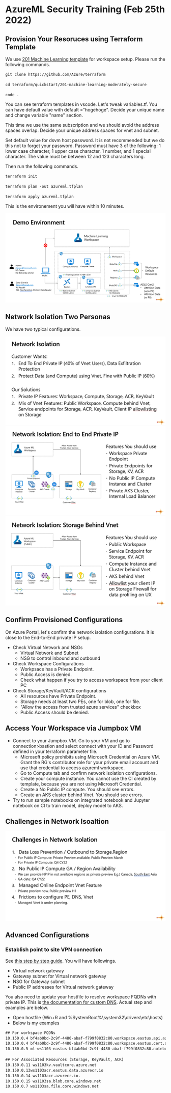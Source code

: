 # AzureML Security Training (Feb 25th 2022)

## Provision Your Resoruces using Terraform Template

We use [201 Machine Learning template](https://github.com/Azure/terraform) for workspace setup. Please run the following commands.

```
git clone https://github.com/Azure/terraform

cd terraform/quickstart/201-machine-learning-moderately-secure

code .
```
You can see terraform templates in vscode. Let's tweak variables.tf. You can have default value with default ="hogehoge". Decide your unique name and change variable "name" section.

This time we use the same subscription and we should avoid the address spaces overlap. Decide your unique address spaces for vnet and subnet.

Set default value for dsvm host password. It is not recommended but we do this not to forget your password. Password must have 3 of the following: 1 lower case character, 1 upper case character, 1 number, and 1 special character. The value must be between 12 and 123 characters long.

Then run the following commands.

```
terraform init

terraform plan -out azureml.tfplan

terraform apply azureml.tfplan
```
This is the environement you will have within 10 minutes.

![](/Pic/1DemoArchtecture.png)

## Network Isolation Two Personas

We have two typical configurations.

![](/Pic/NetworkIsolation1.png)
![](/Pic/NetworkIsolation2.png)
![](/Pic/NetworkIsolation3.png)


## Confirm Provisioned Configurations

On Azure Portal, let's confirm the network isolation configurations. It is close to the End-to-End private IP setup.

* Check Virtual Network and NSGs
    * Virtual Network and Subnet
    * NSG to control inbound and outbound
* Check Workspace Configurations
    * Workpsace has a Private Endpoint.
    * Public Access is denied.
    * Check what happen if you try to access workspace from your client PC
* Check Storage/KeyVault/ACR configurations
    * All resources have Private Endpoint.
    * Storage needs at least two PEs, one for blob, one for file.
    * "Allow the access from trusted azure services" checkbox
    * Public Access should be denied.


## Access Your Workspace via Jumpbox VM

* Connect to your Jumpbox VM. Go to your VM and go to connection>bastion and select connect with your ID and Password defined in your terraform parameter file.
    * Microsoft policy prohibits using Microsoft Credential on Azure VM. Grant the RG's contributor role for your private email account and use that credential to access azureml workspace.
    * Go to Compute tab and confirm network isolation configurations.
    * Create your compute instance. You cannot use the CI created by template, because you are not using Microsoft Credential.
    * Create a No Public IP compute. You should see errors.
    * Create an AKS cluster behind Vnet. You should see errors.
* Try to run sample notebooks on integrated notebook and Jupyter notebook on CI to train model, deploy model to AKS.

## Challenges in Network Isoaltion
![](/Pic/NetworkIsolation4.png)

## Advanced Configurations

### Establish point to site VPN connection

See [this step by step guide](https://docs.microsoft.com/azure/vpn-gateway/vpn-gateway-howto-point-to-site-resource-manager-portal). You will have followings.

* Virtual network gateway
* Gateway subnet for Virtual network gateway
* NSG for Gateway subnet
* Public IP addresses for Virtual network gateway

You also need to update your hostfile to resolve workspace FQDNs with private IP. This is [the documentation for custom DNS](https://docs.microsoft.com/azure/machine-learning/how-to-custom-dns). Actual step and examples are below.

* Open hostfile (Win+R and %SystemRoot%\system32\drivers\etc\hosts)
* Below is my examples

```txt
## For workspace FQDNs
10.150.0.4 bf4ab0bd-2c9f-4480-abaf-f799f0832c80.workspace.eastus.api.azureml.ms
10.150.0.4 bf4ab0bd-2c9f-4480-abaf-f799f0832c80.workspace.eastus.cert.api.azureml.ms
10.150.0.5 ml-ws1103-eastus-bf4ab0bd-2c9f-4480-abaf-f799f0832c80.notebooks.azure.net

## For Associated Resources (Storage, KeyVault, ACR)
10.150.0.11 ws1103kv.vaultcore.azure.net
10.150.0.13ws1103acr.eastus.data.azurecr.io
10.150.0.14 ws1103acr.azurecr.io.
10.150.0.15 ws1103sa.blob.core.windows.net
10.150.0.7 ws1103sa.file.core.windows.net
```